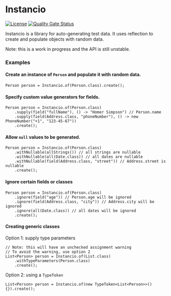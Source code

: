 Instancio
=========
[![License](https://img.shields.io/badge/License-Apache_2.0-blue.svg)](https://opensource.org/licenses/Apache-2.0)
[![Quality Gate Status](https://sonarcloud.io/api/project_badges/measure?project=instancio_instancio&metric=alert_status)](https://sonarcloud.io/summary/new_code?id=instancio_instancio)

Instancio is a library for auto-generating test data.
It uses reflection to create and populate objects with random data.

Note: this is a work in progress and the API is still unstable. 

### Examples

#### Create an instance of `Person` and populate it with random data.
```
Person person = Instancio.of(Person.class).create();
```

#### Specify custom value generators for fields.
```
Person person = Instancio.of(Person.class)
    .supply(field("fullName"), () -> "Homer Simpson") // Person.name
    .supply(field(Address.class, "phoneNumber"), () -> new PhoneNumber("+1", "123-45-67"))
    .create();
 ``` 

#### Allow `null` values to be generated.

```
Person person = Instancio.of(Person.class)
    .withNullable(allStrings()) // all strings are nullable
    .withNullable(all(Date.class)) // all dates are nullable
    .withNullable(field(Address.class, "street")) // Address.street is nullable
    .create();
```

#### Ignore certain fields or classes

```
Person person = Instancio.of(Person.class)
    .ignore(field("age")) // Person.age will be ignored
    .ignore(field(Address.class, "city")) // Address.city will be ignored
    .ignore(all(Date.class)) // all dates will be ignored
    .create();
```

#### Creating generic classes

Option 1: supply type parameters
```
// Note: this will have an unchecked assignment warning
// To avoid the warning, use option 2
List<Person> person = Instancio.of(List.class)
    .withTypeParameters(Person.class)
    .create();
```

Option 2: using a `TypeToken`

```
List<Person> person = Instancio.of(new TypeToken<List<Person>>() {}).create();
```
